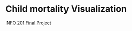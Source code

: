 # Child mortality Visualization
[INFO 201 Final Project](https://nirmalya24.shinyapps.io/child-mortality/)
